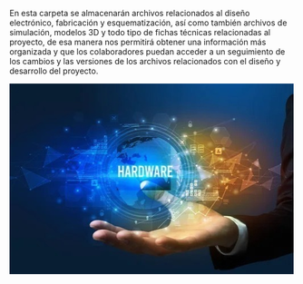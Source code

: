 En esta carpeta se almacenarán archivos relacionados al diseño electrónico, fabricación y esquematización, así como también archivos de simulación, modelos 3D y todo tipo de fichas técnicas relacionadas al proyecto, de esa manera nos permitirá obtener una información más organizada y que los colaboradores puedan acceder a un seguimiento de los cambios y las versiones de los archivos relacionados con el diseño y desarrollo del proyecto.

![Hardware](Hardware.jpeg)